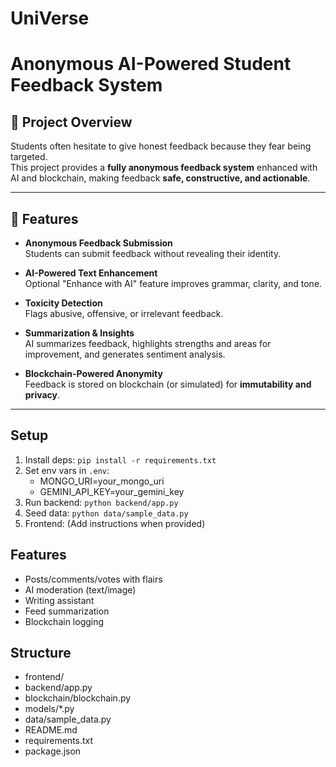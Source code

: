 # UniVerse

# Anonymous AI-Powered Student Feedback System

## 🚀 Project Overview
Students often hesitate to give honest feedback because they fear being targeted.  
This project provides a **fully anonymous feedback system** enhanced with AI and blockchain, making feedback **safe, constructive, and actionable**.

---

## 🎯 Features
- **Anonymous Feedback Submission**  
  Students can submit feedback without revealing their identity.  

- **AI-Powered Text Enhancement**  
  Optional "Enhance with AI" feature improves grammar, clarity, and tone.  

- **Toxicity Detection**  
  Flags abusive, offensive, or irrelevant feedback.  

- **Summarization & Insights**  
  AI summarizes feedback, highlights strengths and areas for improvement, and generates sentiment analysis.  

- **Blockchain-Powered Anonymity**  
  Feedback is stored on blockchain (or simulated) for **immutability and privacy**.

---

## Setup
1. Install deps: `pip install -r requirements.txt`
2. Set env vars in `.env`:
   - MONGO_URI=your_mongo_uri
   - GEMINI_API_KEY=your_gemini_key
3. Run backend: `python backend/app.py`
4. Seed data: `python data/sample_data.py`
5. Frontend: (Add instructions when provided)

## Features
- Posts/comments/votes with flairs
- AI moderation (text/image)
- Writing assistant
- Feed summarization
- Blockchain logging

## Structure
- frontend/
- backend/app.py
- blockchain/blockchain.py
- models/*.py
- data/sample_data.py
- README.md
- requirements.txt
- package.json

